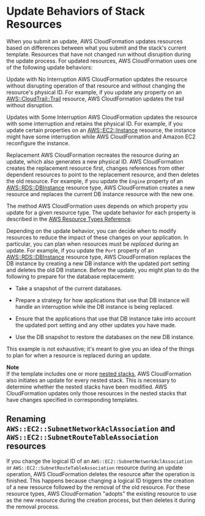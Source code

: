 # Update Behaviors of Stack Resources<a name="using-cfn-updating-stacks-update-behaviors"></a>

When you submit an update, AWS CloudFormation updates resources based on differences between what you submit and the stack's current template\. Resources that have not changed run without disruption during the update process\. For updated resources, AWS CloudFormation uses one of the following update behaviors:

Update with No Interruption  <a name="update-no-interrupt"></a>
AWS CloudFormation updates the resource without disrupting operation of that resource and without changing the resource's physical ID\. For example, if you update any property on an [AWS::CloudTrail::Trail](aws-resource-cloudtrail-trail.md) resource, AWS CloudFormation updates the trail without disruption\.

Updates with Some Interruption  <a name="update-some-interrupt"></a>
AWS CloudFormation updates the resource with some interruption and retains the physical ID\. For example, if you update certain properties on an [AWS::EC2::Instance](aws-properties-ec2-instance.md) resource, the instance might have some interruption while AWS CloudFormation and Amazon EC2 reconfigure the instance\.

Replacement  <a name="update-replacement"></a>
AWS CloudFormation recreates the resource during an update, which also generates a new physical ID\. AWS CloudFormation creates the replacement resource first, changes references from other dependent resources to point to the replacement resource, and then deletes the old resource\. For example, if you update the `Engine` property of an [AWS::RDS::DBInstance](aws-properties-rds-database-instance.md) resource type, AWS CloudFormation creates a new resource and replaces the current DB instance resource with the new one\.

The method AWS CloudFormation uses depends on which property you update for a given resource type\. The update behavior for each property is described in the [AWS Resource Types Reference](aws-template-resource-type-ref.md)\.

Depending on the update behavior, you can decide when to modify resources to reduce the impact of these changes on your application\. In particular, you can plan when resources must be *replaced* during an update\. For example, if you update the `Port` property of an [AWS::RDS::DBInstance](aws-properties-rds-database-instance.md) resource type, AWS CloudFormation replaces the DB instance by creating a new DB instance with the updated port setting and deletes the old DB instance\. Before the update, you might plan to do the following to prepare for the database replacement:

+ Take a snapshot of the current databases\.

+ Prepare a strategy for how applications that use that DB instance will handle an interruption while the DB instance is being replaced\.

+ Ensure that the applications that use that DB instance take into account the updated port setting and any other updates you have made\.

+ Use the DB snapshot to restore the databases on the new DB instance\.

This example is not exhaustive; it's meant to give you an idea of the things to plan for when a resource is replaced during an update\.

**Note**  
If the template includes one or more [nested stacks](aws-properties-stack.md), AWS CloudFormation also initiates an update for every nested stack\. This is necessary to determine whether the nested stacks have been modified\. AWS CloudFormation updates only those resources in the nested stacks that have changes specified in corresponding templates\.

## Renaming `AWS::EC2::SubnetNetworkAclAssociation` and `AWS::EC2::SubnetRouteTableAssociation` resources<a name="w3ab2c15c17c17c19"></a>

If you change the logical ID of an `AWS::EC2::SubnetNetworkAclAssociation` or `AWS::EC2::SubnetRouteTableAssociation` resource during an update operation, AWS CloudFormation deletes the resource after the operation is finished\. This happens because changing a logical ID triggers the creation of a new resource followed by the removal of the old resource\. For these resource types, AWS CloudFormation "adopts" the existing resource to use as the new resource during the creation process, but then deletes it during the removal process\. 